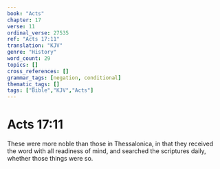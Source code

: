 ```yaml
---
book: "Acts"
chapter: 17
verse: 11
ordinal_verse: 27535
ref: "Acts 17:11"
translation: "KJV"
genre: "History"
word_count: 29
topics: []
cross_references: []
grammar_tags: [negation, conditional]
thematic_tags: []
tags: ["Bible","KJV","Acts"]
---
```


# Acts 17:11

These were more noble than those in Thessalonica, in that they received the word with all readiness of mind, and searched the scriptures daily, whether those things were so.
